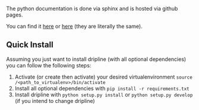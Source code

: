 The python documentation is done via sphinx and is hosted via github pages.

You can find it [here](http://www.project8.org/dripline) or [here](http://project8.github.io/dripline) (they are literally the same).


Quick Install
-------------

Assuming you just want to install dripline (with all optional dependencies) you can follow the following steps:

1. Activate (or create then activate) your desired virtualenvironment `source /<path_to_virtualenv>/bin/activate`
1. Install all optional dependencies with `pip install -r requirements.txt`
1. Install dripline with `python setup.py install` or `python setup.py develop` (if you intend to change dripline)
